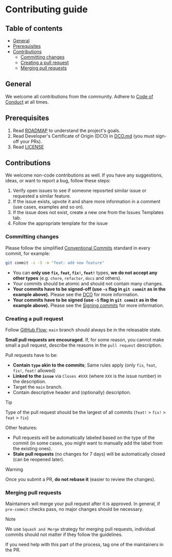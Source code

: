 <!--
SPDX-FileCopyrightText: © 2025 open-nudge <https://github.com/open-nudge>
SPDX-FileContributor: szymonmaszke <github@maszke.co>

SPDX-License-Identifier: Apache-2.0
-->

# Contributing guide

## Table of contents

- [General](#general)
- [Prerequisites](#prerequisites)
- [Contributions](#contributions)
    - [Committing changes](#committing-changes)
    - [Creating a pull request](#creating-a-pull-request)
    - [Merging pull requests](#merging-pull-requests)

## General

We welcome all contributions from the community.
Adhere to [Code of Conduct](./CODE_OF_CONDUCT.md) at all times.

## Prerequisites

1. Read [ROADMAP](ROADMAP.md) to understand the project's goals.
1. Read Developer's Certificate of Origin (DCO) in [DCO.md](DCO.md)
    (you must sign-off your PRs).
1. Read [LICENSE](LICENSE.md)

## Contributions

We welcome non-code contributions as well. If you have any suggestions,
ideas, or want to report a bug, follow these steps:

1. Verify open issues to see if someone reposrted similar
    issue or requested a similar feature.
1. If the issue exists, upvote it and share more information
    in a comment (use cases, examples and so on).
1. If the issue does not exist, create a new one from the
    Issues Templates tab.
1. Follow the appropriate template for the issue

### Committing changes

Please follow the simplified [Conventional Commits](https://www.conventionalcommits.org/en/v1.0.0/)
standard in every commit, for example:

```bash
git commit -s -S -m "feat: add new feature"
```

- You can __only use `fix`, `feat`, `fix!`, `feat!`__ types,
    __we do not accept any other types__ (e.g. `chore`, `refactor`, `docs` and
    others).
- Your commits should be atomic and should not contain many changes.
- __Your commits have to be signed-off (use `-s` flag in `git commit` as in
    the example above).__ Please see the [DCO](DCO.md) for more information.
- __Your commits have to be signed (use `-S` flag in `git commit` as in
    the example above).__ Please see the [Signing commits](https://docs.github.com/en/authentication/managing-commit-signature-verification/signing-commits)
    for more information.

### Creating a pull request

Follow [GitHub Flow](https://guides.github.com/introduction/flow/);
`main` branch should always be in the releasable state.

__Small pull requests are encouraged.__ If, for some reason,
you cannot make small a pull request, describe the reasons in the
`pull request` description.

Pull requests have to be:

- __Contain `type` akin to the commits__;
    Same rules apply (only `fix`, `feat`, `fix!`, `feat!` allowed)
- __Linked to the `issue`__ via `Closes #XXX`
    (where `XXX` is the issue number) in the description.
- Target the `main` branch.
- Contain descriptive header and (optionally) description.

<!-- vale off -->

> [!TIP]
> Type of the pull request should be the largest
> of all commits (`feat!` > `fix!` > `feat` > `fix`)

<!-- vale on -->

Other features:

- Pull requests will be automatically labeled based on the type of the commit
    (in some cases, you might want to manually add the label from the existing ones).
- __Stale pull requests__ (no changes for 7 days) will be automatically closed
    (can be reopened later).

> [!WARNING]
> Once you submit a PR, __do not rebase it__ (easier to review the changes).

### Merging pull requests

Maintainers will merge your pull request after it is approved.
In general, if `pre-commit` checks pass, no major changes should be necessary.

<!-- vale off -->

> [!NOTE]
> We use `Squash and Merge` strategy for merging pull requests, individual
> commits should not matter if they follow the guidelines.

<!-- vale on -->

If you need help with this part of the process, tag one of the maintainers
in the PR.
